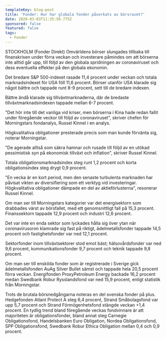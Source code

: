 ```yaml
---
templateKey: blog-post
title: 'Fonder: Hur har globala fonder påverkats av börsraset?'
date: 2020-03-03T11:35:50.775Z
sponsored: false
featured: false
tags:
  - Fonder
---
```

STOCKHOLM (Fonder Direkt) Omvärldens börser slungades tillbaka till finanskrisen under förra veckan och investerare påmindes om att börserna inte alltid går upp, till följd av den globala spridningen av coronaviruset och dess eventuella effekter på den globala ekonomin.

Det bredare S&P 500-indexet rasade 11,4 procent under veckan och totala marknadsindexet för USA föll 11,6 procent. Börser utanför USA klarade sig något bättre och tappade runt 8-9 procent, sett till de bredare indexen.

Bättre ändå klarade sig tillväxtmarknaderna, där de bredaste tillväxtmarknadsindexen tappade mellan 6-7 procent.

"Det hör inte till det vanliga vid kriser, men börserna i Kina hade redan fallit under föregående veckor till följd av coronaviruset", skriver chefen för Morningstars fondanalys, Russel Kinnel i en analys.

Högkvalitativa obligationer presterade precis som man kunde förvänta sig, noterar Morningstar.

"De agerade alltså som säkra hamnar och rusade till följd av en utökad pessimistisk syn på ekonomisk tillväxt och inflation", skriver Russel Kinnel.

Totala obligationsmarknadsindex steg runt 1,2 procent och korta obligationsindex steg drygt 0,9 procent.

"En vecka är en kort period, men den senaste turbulenta marknaden har påvisat vikten av diversifiering som ett verktyg vid investeringar. Högkvalitativa obligationer dämpade en del av aktieförlusterna", resonerar Russel Kinnel.

Om man ser till Morningstars kategorier var det energisektorn som drabbades värst av börsfallet, med ett genomsnittligt fall på 15,3 procent. Finanssektorn tappade 12,9 procent och industri 12,6 procent.

Det var inte en enda sektor som lyckades hålla sig över ytan när coronavirusoron klamrade sig fast på riktigt, ädelmetallsfonder tappade 14,5 procent och fastighetsfonder var ned 12,1 procent.

Sektorfonder inom tillväxtsektorer stod emot bäst; hälsovårdsfonder var ned 9,6 procent, kommunikationsfonder 9,7 procent och teknik tappade 9,8 procent.

Om man ser till enskilda fonder som är registrerade i Sverige gick ädelmetallsfonden AuAg Silver Bullet sämst och tappade hela 20,5 procent förra veckan. Energifonden ProxyPetroleum Energy backade 16,2 procent medan Swedbank Robur Rysslandsfond var ned 15,9 procent, enligt statistik från Morningstar.

Trots de brutala börsnedgångarna noteras en del svenska fonder på plus. Hedgefonden Atlant Protect A steg 6,4 procent, Strand Småbolagsfond var upp 5,7 procent och Strand Förmögenhetsfond stängde veckan +1,4 procent. En tydlig trend bland föregående veckas fondvinnare är att majoriteten är obligationsfonder, bland annat steg Carnegie Obligationsfond, Handelsbanken Euro Obligation, Nordea Obligationsfond, SPP Obligationsfond, Swedbank Robur Ethica Obligation mellan 0,4 och 0,9 procent.
